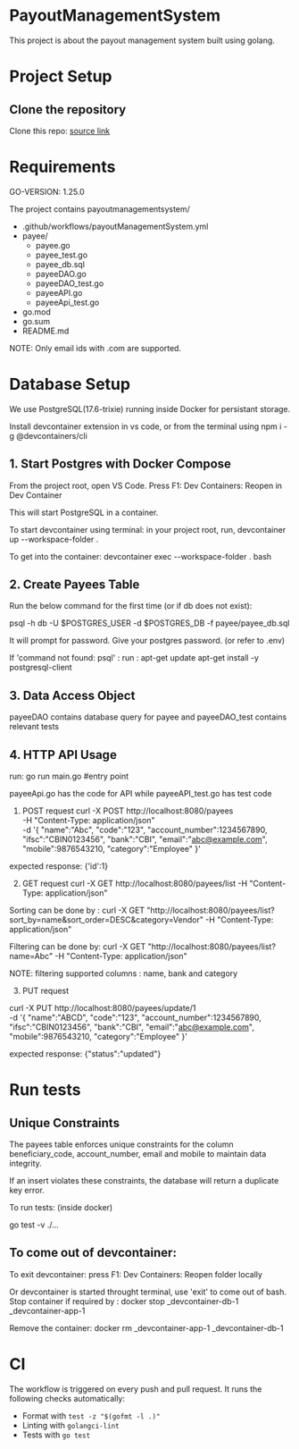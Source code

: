 # PayoutManagementSystem

This project is about the payout management system built using golang.

# Project Setup

## Clone the repository

Clone this repo: <a href = "https://github.com/Swarathmica-infraspec/payout-management-system"> source link  </a>

# Requirements

GO-VERSION: 1.25.0

The project contains payoutmanagementsystem/ <br>
- .github/workflows/payoutManagementSystem.yml <br>
- payee/
  - payee.go <br>
  - payee_test.go <br>
  - payee_db.sql <br>
  - payeeDAO.go <br>
  - payeeDAO_test.go <br>
  - payeeAPI.go <br>
  - payeeApi_test.go <br>
- go.mod <br>
- go.sum <br>
- README.md <br>

NOTE: Only email ids with .com are supported.

# Database Setup

We use PostgreSQL(17.6-trixie) running inside Docker for persistant storage.

Install devcontainer extension in vs code, or from the terminal using
npm i -g @devcontainers/cli

## 1. Start Postgres with Docker Compose

From the project root, open VS Code. Press F1: Dev Containers: Reopen in Dev Container

This will start PostgreSQL in a container.

To start devcontainer using terminal:
in your project root, run,
devcontainer up --workspace-folder .

To get into the container:
devcontainer exec --workspace-folder . bash


## 2. Create Payees Table

Run the below command for the first time (or if db does not exist):

psql -h db -U $POSTGRES_USER -d $POSTGRES_DB -f payee/payee_db.sql

It will prompt for password. Give your postgres password. (or refer to .env)

If 'command not found: psql' : run : apt-get update
                                     apt-get install -y postgresql-client

## 3. Data Access Object

payeeDAO contains database query for payee and payeeDAO_test contains relevant tests

## 4. HTTP API Usage
run: go run main.go #entry point

payeeApi.go has the code for API while payeeAPI_test.go has test code



1. POST request 
curl -X POST http://localhost:8080/payees \
  -H "Content-Type: application/json" \
  -d '{
    "name":"Abc",
    "code":"123",
    "account_number":1234567890,
    "ifsc":"CBIN0123456",
    "bank":"CBI",
    "email":"abc@example.com",
    "mobile":9876543210,
    "category":"Employee"
  }'

expected response: {'id':1}

2. GET request 
curl -X GET http://localhost:8080/payees/list -H "Content-Type: application/json"

Sorting can be done by :
curl -X GET "http://localhost:8080/payees/list?sort_by=name&sort_order=DESC&category=Vendor"   -H "Content-Type: application/json"

Filtering can be done by:
curl -X GET "http://localhost:8080/payees/list?name=Abc" -H "Content-Type: application/json"

NOTE: filtering supported columns : name, bank and category

3. PUT request

curl -X PUT http://localhost:8080/payees/update/1 \
-d '{ "name":"ABCD", "code":"123", "account_number":1234567890, "ifsc":"CBIN0123456", "bank":"CBI", "email":"abc@example.com", "mobile":9876543210, "category":"Employee" }'

expected response: {"status":"updated"}

# Run tests

## Unique Constraints

The payees table enforces unique constraints for the column beneficiary_code, account_number, email and mobile to maintain data integrity.

If an insert violates these constraints, the database will return a duplicate key error.

To run tests: (inside docker)

go test -v ./...

## To come out of devcontainer:

To exit devcontainer: press F1: Dev Containers: Reopen folder locally

Or devcontainer is started throught terminal, use 'exit' to come out of bash.
Stop container if required by :
docker stop <folder-name>_devcontainer-db-1 <folder-name>_devcontainer-app-1

Remove the container:
docker rm <folder-name>_devcontainer-app-1 <folder-name>_devcontainer-db-1

# CI

The workflow is triggered on every push and pull request.
It runs the following checks automatically:
- Format with `test -z "$(gofmt -l .)"`
- Linting with `golangci-lint`
- Tests with `go test`